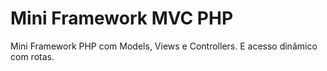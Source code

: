 # Mini Framework MVC PHP
Mini Framework PHP com Models, Views e Controllers. 
E acesso dinâmico com rotas.